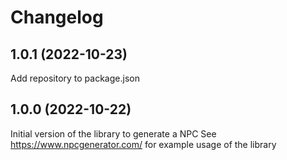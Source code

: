 # Changelog

## 1.0.1 (2022-10-23)
Add repository to package.json

## 1.0.0 (2022-10-22)
Initial version of the library to generate a NPC
See https://www.npcgenerator.com/ for example usage of the library